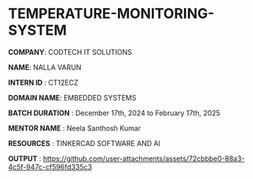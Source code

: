 # TEMPERATURE-MONITORING-SYSTEM

**COMPANY**: CODTECH IT SOLUTIONS

**NAME**: NALLA VARUN

**INTERN ID** : CT12ECZ

**DOMAIN NAME**: EMBEDDED SYSTEMS

**BATCH DURATION** : December 17th, 2024 to February 17th, 2025

**MENTOR NAME** : Neela Santhosh Kumar

**RESOURCES** : TINKERCAD SOFTWARE AND AI

**OUTPUT** : https://github.com/user-attachments/assets/72cbbbe0-88a3-4c5f-947c-cf596fd335c3
